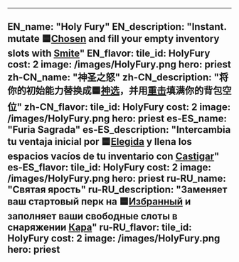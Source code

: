---

EN_name: "Holy Fury"
EN_description: "Instant. mutate 🟦<a href = '../en/unknown_type000#PerkPriestess'>Chosen</a> and fill your empty inventory slots with <a href = '../en/abilities#Smite'>Smite</a>"
EN_flavor: 
tile_id: HolyFury
cost: 2
image: /images/HolyFury.png
hero: priest
zh-CN_name: "神圣之怒"
zh-CN_description: "将你的初始能力替换成🟦<a href = '../zh_cn/unknown_type000#PerkPriestess'>神选</a>，并用<a href = '../zh_cn/abilities#Smite'>重击</a>填满你的背包空位"
zh-CN_flavor: 
tile_id: HolyFury
cost: 2
image: /images/HolyFury.png
hero: priest
es-ES_name: "Furia Sagrada"
es-ES_description: "Intercambia tu ventaja inicial por 🟦<a href = '../es_es/unknown_type000#PerkPriestess'>Elegida</a> y llena los espacios vacíos de tu inventario con <a href = '../es_es/abilities#Smite'>Castigar</a>"
es-ES_flavor: 
tile_id: HolyFury
cost: 2
image: /images/HolyFury.png
hero: priest
ru-RU_name: "Святая ярость"
ru-RU_description: "Заменяет ваш стартовый перк на 🟦<a href = '../ru_ru/unknown_type000#PerkPriestess'>Избранный</a> и заполняет ваши свободные слоты в снаряжении <a href = '../ru_ru/abilities#Smite'>Кара</a>"
ru-RU_flavor: 
tile_id: HolyFury
cost: 2
image: /images/HolyFury.png
hero: priest
---